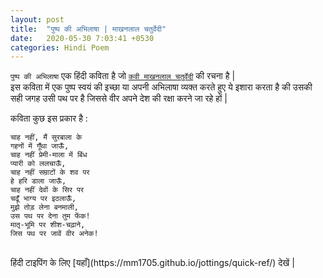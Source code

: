 ```yaml
---
layout: post
title:  "पुष्प की अभिलाषा | माखनलाल चतुर्वेदी"
date:   2020-05-30 7:03:41 +0530
categories: Hindi Poem
---
```


`पुष्प की अभिलाषा` एक हिंदी कविता है जो [`कवी माखनलाल चतुर्वेदी`](https://en.wikipedia.org/wiki/Makhanlal_Chaturvedi) की रचना है \| <br /> 
इस कविता में एक पुष्प स्वयं की इच्छा या अपनी अभिलाषा व्यक्त करते हुए ये इशारा करता है की उसकी सही जगह उसी पथ पर है जिससे वीर अपने देश की रक्षा करने जा रहे हों | <br />

कविता कुछ इस प्रकार है : 

`चाह नहीं, मैं सुरबाला के`  
`गहनों में गूँथा जाऊँ,`  
`चाह नहीं प्रेमी-माला में बिंध`  
`प्यारी को ललचाऊँ,`  
`चाह नहीं सम्राटों के शव पर `  
`हे हरि डाला जाऊँ,`  
`चाह नहीं देवों के सिर पर `  
`चढूँ भाग्य पर इठलाऊँ, `  
`मुझे तोड़ लेना बनमाली, `  
`उस पथ पर देना तुम फेंक! `  
`मातृ-भूमि पर शीश-चढ़ाने, `  
`जिस पथ पर जावें वीर अनेक!`  

<br />
हिंदी टाइपिंग के लिए [यहाँ](https://mm1705.github.io/jottings/quick-ref/) देखें |
